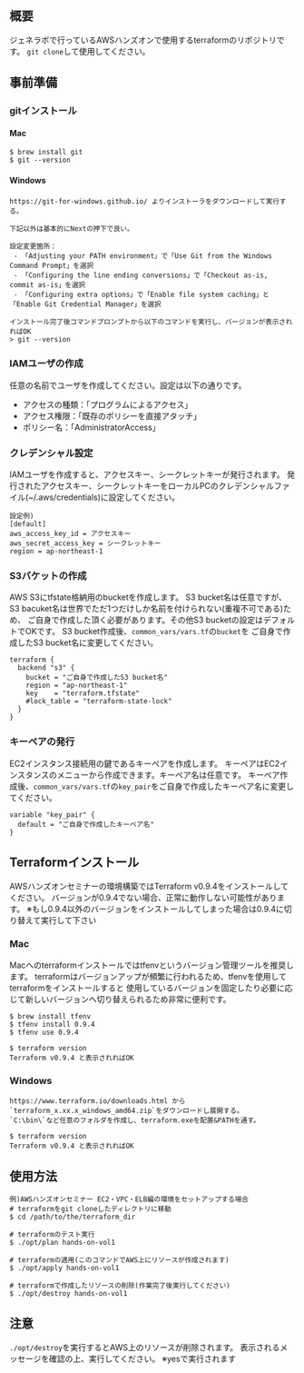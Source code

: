 ## 概要
ジェネラボで行っているAWSハンズオンで使用するterraformのリポジトリです。
```git clone```して使用してください。

## 事前準備
### gitインストール
#### Mac
```
$ brew install git
$ git --version
```

#### Windows
```
https://git-for-windows.github.io/ よりインストーラをダウンロードして実行する。

下記以外は基本的にNextの押下で良い。

設定変更箇所：
 - 「Adjusting your PATH environment」で「Use Git from the Windows Command Prompt」を選択
 - 「Configuring the line ending conversions」で「Checkout as-is, commit as-is」を選択
 - 「Configuring extra options」で「Enable file system caching」と「Enable Git Credential Manager」を選択

インストール完了後コマンドプロンプトから以下のコマンドを実行し、バージョンが表示されればOK
> git --version

```

### IAMユーザの作成
任意の名前でユーザを作成してください。設定は以下の通りです。
* アクセスの種類：「プログラムによるアクセス」
* アクセス権限：「既存のポリシーを直接アタッチ」
* ポリシー名：「AdministratorAccess」

### クレデンシャル設定
IAMユーザを作成すると、アクセスキー、シークレットキーが発行されます。
発行されたアクセスキー、シークレットキーをローカルPCのクレデンシャルファイル(~/.aws/credentials)に設定してください。
```
設定例)
[default]
aws_access_key_id = アクセスキー
aws_secret_access_key = シークレットキー
region = ap-northeast-1
```

### S3バケットの作成
AWS S3にtfstate格納用のbucketを作成します。
S3 bucket名は任意ですが、S3 bacuket名は世界でただ1つだけしか名前を付けられない(重複不可である)ため、
ご自身で作成した頂く必要があります。その他S3 bucketの設定はデフォルトでOKです。
S3 bucket作成後、```common_vars/vars.tf```の```bucket```を
ご自身で作成したS3 bucket名に変更してください。
 ```
 terraform {
   backend "s3" {
     bucket = "ご自身で作成したS3 bucket名"
     region = "ap-northeast-1"
     key    = "terraform.tfstate"
     #lock_table = "terraform-state-lock"
   }
 }
 ```

### キーペアの発行
EC2インスタンス接続用の鍵であるキーペアを作成します。
キーペアはEC2インスタンスのメニューから作成できます。キーペア名は任意です。
キーペア作成後、```common_vars/vars.tf```の```key_pair```をご自身で作成したキーペア名に変更してください。
```
variable "key_pair" {
  default = "ご自身で作成したキーペア名"
}
```

## Terraformインストール
AWSハンズオンセミナーの環境構築ではTerraform v0.9.4をインストールしてください。
バージョンが0.9.4でない場合、正常に動作しない可能性があります。
※もし0.9.4以外のバージョンをインストールしてしまった場合は0.9.4に切り替えて実行して下さい

### Mac
Macへのterraformインストールではtfenvというバージョン管理ツールを推奨します。
terraformはバージョンアップが頻繁に行われるため、tfenvを使用してterraformをインストールすると
使用しているバージョンを固定したり必要に応じて新しいバージョンへ切り替えられるため非常に便利です。

```
$ brew install tfenv
$ tfenv install 0.9.4
$ tfenv use 0.9.4

$ terraform version
Terraform v0.9.4 と表示されればOK
```

### Windows
```
https://www.terraform.io/downloads.html から`terraform_x.xx.x_windows_amd64.zip`をダウンロードし展開する。
`C:\bin\`など任意のフォルダを作成し、terraform.exeを配置&PATHを通す。

$ terraform version
Terraform v0.9.4 と表示されればOK
```


## 使用方法
```
例)AWSハンズオンセミナー EC2・VPC・ELB編の環境をセットアップする場合
# terraformをgit cloneしたディレクトリに移動
$ cd /path/to/the/terraform_dir

# terraformのテスト実行
$ ./opt/plan hands-on-vol1

# terraformの適用(このコマンドでAWS上にリソースが作成されます)
$ ./opt/apply hands-on-vol1

# terraformで作成したリソースの削除(作業完了後実行してください)
$ ./opt/destroy hands-on-vol1
```

## 注意
```./opt/destroy```を実行するとAWS上のリソースが削除されます。
表示されるメッセージを確認の上、実行してください。
※yesで実行されます
